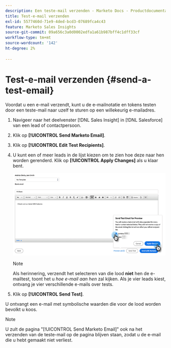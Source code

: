 ```yaml
---
description: Een teste-mail verzenden - Marketo Docs - Productdocumentatie
title: Test-e-mail verzenden
exl-id: 5577460d-71e9-4ded-bcd3-07689fca4c43
feature: Marketo Sales Insights
source-git-commit: 09a656c3a0d0002edfa1a61b987bff4c1dff33cf
workflow-type: tm+mt
source-wordcount: '142'
ht-degree: 2%

---
```


# Test-e-mail verzenden {#send-a-test-email}

Voordat u een e-mail verzendt, kunt u de e-mailnotatie en tokens testen door een teste-mail naar uzelf te sturen op een willekeurig e-mailadres.

1. Navigeer naar het deelvenster [!DNL Sales Insight] in [!DNL Salesforce] van een lead of contactpersoon.

1. Klik op **[!UICONTROL Send Marketo Email]**.

1. Klik op **[!UICONTROL Edit Test Recipients]**.

1. U kunt een of meer leads in de lijst kiezen om te zien hoe deze naar hen worden gerenderd. Klik op **[!UICONTROL Apply Changes]** als u klaar bent.

   ![](assets/send-a-test-email-1.png)

   >[!NOTE]
   >
   >Als herinnering, verzendt het selecteren van die lood **niet** hen de e-mailtest, toont het u _hoe e-mail aan hen_ zal kijken. Als je vier leads kiest, ontvang je vier verschillende e-mails over tests.

1. Klik op **[!UICONTROL Send Test]**.

U ontvangt een e-mail met symbolische waarden die voor de lood worden bevolkt u koos.

>[!NOTE]
>
>U zult de pagina &quot;[!UICONTROL Send Marketo Email]&quot; ook na het verzenden van de teste-mail op de pagina blijven staan, zodat u de e-mail die u hebt gemaakt niet verliest.
